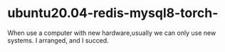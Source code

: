 # ubuntu20.04-redis-mysql8-torch-
When use a computer with new hardware,usually we can only use new systems. I arranged, and I succed.
